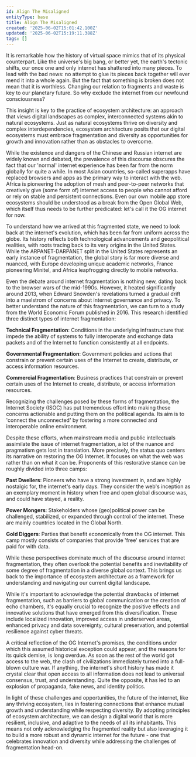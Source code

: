 ```yaml
---
id: Align The Misaligned
entityType: base
title: Align The Misaligned
created: '2025-06-02T15:01:42.100Z'
updated: '2025-06-02T15:19:11.388Z'
tags: []
---
```

It is remarkable how the history of virtual space mimics that of its physical counterpart. Like the universe's big bang, or better yet, the earth's tectonic shifts, our once one and only internet has shattered into many pieces. To lead with the bad news: no attempt to glue its pieces back together will ever mend it into a whole again. But the fact that something is broken does not mean that it is worthless. Changing our relation to fragments and waste is key to our planetary future. So why exclude the internet from our newfound consciousness?

This insight is key to the practice of ecosystem architecture: an approach that views digital landscapes as complex, interconnected systems akin to natural ecosystems. Just as natural ecosystems thrive on diversity and complex interdependencies, ecosystem architecture posits that our digital ecosystems must embrace fragmentation and diversity as opportunities for growth and innovation rather than as obstacles to overcome.

While the existence and dangers of the Chinese and Russian internet are widely known and debated, the prevalence of this discourse obscures the fact that our 'normal' internet experience has been far from the norm globally for quite a while. In most Asian countries, so-called superapps have replaced browsers and apps as the primary way to interact with the web. Africa is pioneering the adoption of mesh and peer-to-peer networks that creatively give (some form of) internet access to people who cannot afford or rely on stable and persistent connections. Even our own mobile app store ecosystems should be understood as a break from the Open Global Web, which itself thus needs to be further predicated: let's call it the OG internet for now.

To understand how we arrived at this fragmented state, we need to look back at the internet's evolution, which has been far from uniform across the globe. Its history reflects both technological advancements and geopolitical realities, with roots tracing back to its very origins in the United States. While the ARPANET-DARPANET split in the United States represents an early instance of fragmentation, the global story is far more diverse and nuanced, with Europe developing unique academic networks, France pioneering Minitel, and Africa leapfrogging directly to mobile networks.

Even the debate around internet fragmentation is nothing new, dating back to the browser wars of the mid-1990s. However, it heated significantly around 2013, when Edward Snowden's revelations turned a gradual drift into a maelstrom of concerns about internet governance and privacy. To better understand the nature of this fragmentation, we can turn to a study from the World Economic Forum published in 2016. This research identified three distinct types of internet fragmentation:

**Technical Fragmentation**: Conditions in the underlying infrastructure that impede the ability of systems to fully interoperate and exchange data packets and of the Internet to function consistently at all endpoints.

**Governmental Fragmentation**: Government policies and actions that constrain or prevent certain uses of the Internet to create, distribute, or access information resources.

**Commercial Fragmentation**: Business practices that constrain or prevent certain uses of the Internet to create, distribute, or access information resources.

Recognizing the challenges posed by these forms of fragmentation, the Internet Society (ISOC) has put tremendous effort into making these concerns actionable and putting them on the political agenda. Its aim is to 'connect the unconnected' by fostering a more connected and interoperable online environment.

Despite these efforts, when mainstream media and public intellectuals assimilate the issue of internet fragmentation, a lot of the nuance and pragmatism gets lost in translation. More precisely, the status quo centers its narrative on restoring the OG Internet. It focuses on what the web was rather than on what it can be. Proponents of this restorative stance can be roughly divided into three camps:

**Past Dwellers**: Pioneers who have a strong investment in, and are highly nostalgic for, the internet's early days. They consider the web's inception as an exemplary moment in history when free and open global discourse was, and could have stayed, a reality.

**Power Mongers**: Stakeholders whose (geo)political power can be challenged, stabilized, or expanded through control of the internet. These are mainly countries located in the Global North.

**Gold Diggers**: Parties that benefit economically from the OG internet. This camp mostly consists of companies that provide 'free' services that are paid for with data.

While these perspectives dominate much of the discourse around internet fragmentation, they often overlook the potential benefits and inevitability of some degree of fragmentation in a diverse global context. This brings us back to the importance of ecosystem architecture as a framework for understanding and navigating our current digital landscape.

While it's important to acknowledge the potential drawbacks of internet fragmentation, such as barriers to global communication or the creation of echo chambers, it's equally crucial to recognize the positive effects and innovative solutions that have emerged from this diversification. These include localized innovation, improved access in underserved areas, enhanced privacy and data sovereignty, cultural preservation, and potential resilience against cyber threats.

A critical reflection of the OG Internet's promises, the conditions under which this assumed historical exception could appear, and the reasons for its quick demise, is long overdue. As soon as the rest of the world got access to the web, the clash of civilizations immediately turned into a full-blown culture war. If anything, the internet's short history has made it crystal clear that open access to all information does not lead to universal consensus, trust, and understanding. Quite the opposite, it has led to an explosion of propaganda, fake news, and identity politics.

In light of these challenges and opportunities, the future of the internet, like any thriving ecosystem, lies in fostering connections that enhance mutual growth and understanding while respecting diversity. By adopting principles of ecosystem architecture, we can design a digital world that is more resilient, inclusive, and adaptive to the needs of all its inhabitants. This means not only acknowledging the fragmented reality but also leveraging it to build a more robust and dynamic internet for the future - one that celebrates innovation and diversity while addressing the challenges of fragmentation head-on.
